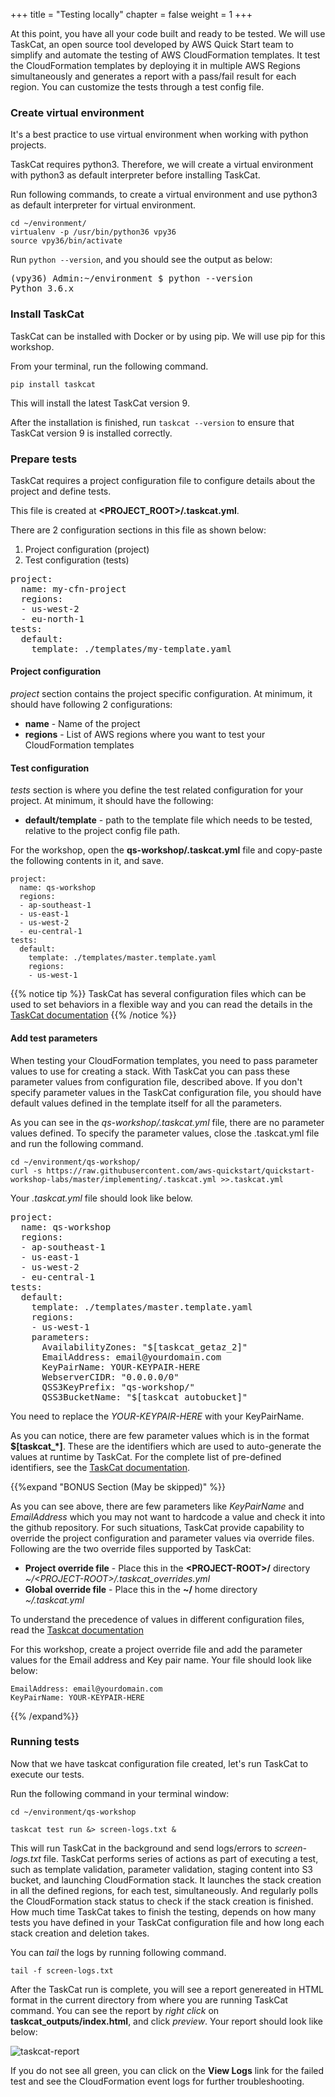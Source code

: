 +++
title = "Testing locally"
chapter = false
weight = 1
+++

At this point, you have all your code built and ready to be tested. We will use TaskCat, an open source tool developed by AWS Quick Start team to simplify and automate the testing of AWS CloudFormation templates. It test the CloudFormation templates by deploying it in multiple AWS Regions simultaneously and generates a report with a pass/fail result for each region. You can customize the tests through a test config file. 

### Create virtual environment

It's a best practice to use virtual environment when working with python projects.

TaskCat requires python3. Therefore, we will create a virtual environment with python3 as default interpreter before installing TaskCat.

Run following commands, to create a virtual environment and use python3 as default interpreter for virtual environment.

```
cd ~/environment/
virtualenv -p /usr/bin/python36 vpy36
source vpy36/bin/activate
```

Run `python --version`, and you should see the output as below:

<pre>
(vpy36) Admin:~/environment $ python --version
Python 3.6.x
</pre>

### Install TaskCat

TaskCat can be installed with Docker or by using pip. We will use pip for this workshop.

From your terminal, run the following command.

`pip install taskcat`

This will install the latest TaskCat version 9.

After the installation is finished, run `taskcat --version` to ensure that TaskCat version 9 is installed correctly.

### Prepare tests

TaskCat requires a project configuration file to configure details about the project and define tests.

This file is created at **\<PROJECT_ROOT\>/.taskcat.yml**.

There are 2 configuration sections in this file as shown below:

1. Project configuration (project)
2. Test configuration (tests)

<pre>
project:
  name: my-cfn-project
  regions:
  - us-west-2
  - eu-north-1
tests:
  default:
    template: ./templates/my-template.yaml
</pre>

#### Project configuration

_project_ section contains the project specific configuration. At minimum, it should have following 2 configurations:

- **name** - Name of the project
- **regions** - List of AWS regions where you want to test your CloudFormation templates

#### Test configuration

_tests_ section is where you define the test related configuration for your project. At minimum, it should have the following:

- **default/template** - path to the template file which needs to be tested, relative to the project config file path.

For the workshop, open the **qs-workshop/.taskcat.yml** file and copy-paste the following contents in it, and save.

```
project:
  name: qs-workshop
  regions:
  - ap-southeast-1
  - us-east-1
  - us-west-2
  - eu-central-1
tests:
  default:
    template: ./templates/master.template.yaml
    regions:
    - us-west-1
```

{{% notice tip %}}
TaskCat has several configuration files which can be used to set behaviors in a flexible way and you can read the details in the [TaskCat documentation](https://aws-quickstart.github.io/taskcat/)
{{% /notice %}}

#### Add test parameters

When testing your CloudFormation templates, you need to pass parameter values to use for creating a stack. With TaskCat you can pass these parameter values from configuration file, described above. If you don't specify parameter values in the TaskCat configuration file, you should have default values defined in the template itself for all the parameters.

As you can see in the _qs-workshop/.taskcat.yml_ file, there are no parameter values defined. To specify the parameter values, close the .taskcat.yml file and run the following command.

```
cd ~/environment/qs-workshop/
curl -s https://raw.githubusercontent.com/aws-quickstart/quickstart-workshop-labs/master/implementing/.taskcat.yml >>.taskcat.yml
```

Your _.taskcat.yml_ file should look like below.

<pre>
project:
  name: qs-workshop
  regions:
  - ap-southeast-1
  - us-east-1
  - us-west-2
  - eu-central-1
tests:
  default:
    template: ./templates/master.template.yaml
    regions:
    - us-west-1
    parameters:
      AvailabilityZones: "$[taskcat_getaz_2]"
      EmailAddress: email@yourdomain.com
      KeyPairName: YOUR-KEYPAIR-HERE
      WebserverCIDR: "0.0.0.0/0"
      QSS3KeyPrefix: "qs-workshop/"
      QSS3BucketName: "$[taskcat_autobucket]"
</pre>

You need to replace the *YOUR-KEYPAIR-HERE* with your KeyPairName.

As you can notice, there are few parameter values which is in the format **$[taskcat_*]**. These are the identifiers which are used to auto-generate the values at runtime by TaskCat. For the complete list of pre-defined identifiers, see the [TaskCat documentation](https://github.com/aws-quickstart/taskcat#more-information-on-taskcat-runtime-injection).


{{%expand "BONUS Section (May be skipped)" %}}

As you can see above, there are few parameters like *KeyPairName* and *EmailAddress* which you may not want to hardcode a value and check it into the github repository. For such situations, TaskCat provide capability to override the project configuration and parameter values via override files. Following are the two override files supported by TaskCat:

- **Project override file** - Place this in the **\<PROJECT-ROOT\>/** directory  
*~/\<PROJECT-ROOT\>/.taskcat_overrides.yml*
- **Global override file** - Place this in the **~/** home directory  
*~/.taskcat.yml*

To understand the precedence of values in different configuration files, read the [Taskcat documentation](https://aws-quickstart.github.io/taskcat/#precedence)

For this workshop, create a project override file and add the parameter values for the Email address and Key pair name. Your file should look like below:

```
EmailAddress: email@yourdomain.com
KeyPairName: YOUR-KEYPAIR-HERE
```
{{% /expand%}}

### Running tests

Now that we have taskcat configuration file created, let's run TaskCat to execute our tests.

Run the following command in your terminal window:

`cd ~/environment/qs-workshop`

`taskcat test run &> screen-logs.txt &`

This will run TaskCat in the background and send logs/errors to *screen-logs.txt* file. TaskCat performs series of actions as part of executing a test, such as template validation, parameter validation, staging content into S3 bucket, and launching CloudFormation stack. It launches the stack creation in all the defined regions, for each test, simultaneously. And regularly polls the CloudFormation stack status to check if the stack creation is finished. How much time TaskCat takes to finish the testing, depends on how many tests you have defined in your TaskCat configuration file and how long each stack creation and deletion takes.

You can *tail* the logs by running following command.

`tail -f screen-logs.txt`

After the TaskCat run is complete, you will see a report genereated in HTML format in the current directory from where you are running TaskCat command. You can see the report by *right click* on **taskcat_outputs/index.html**, and click *preview*. Your report should look like below:

![taskcat-report](/images/taskcat-report.png)

If you do not see all green, you can click on the **View Logs** link for the failed test and see the CloudFormation event logs for further troubleshooting.
